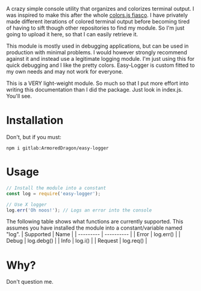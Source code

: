 A crazy simple console utility that organizes and colorizes terminal output. I was inspired to make this after the whole [colors.js fiasco](https://news.yahoo.com/developer-sabotages-own-code-break-170833432.html).
I have privately made different iterations of colored terminal output before becoming tired of having to sift though other repositories to find my module. So I'm just going to upload it here, so that I can easily retrieve it.

This module is mostly used in debugging applications, but can be used in production with minimal problems. I would however strongly recommend against it and instead use a legitimate logging module. I'm just using this for quick debugging and I like the pretty colors.
Easy-Logger is custom fitted to my own needs and may not work for everyone.

This is a VERY light-weight module. So much so that I put more effort into writing this documentation than I did the package. Just look in index.js. You'll see.

# Installation

Don't, but if you must:

`npm i gitlab:ArmoredDragon/easy-logger`

# Usage

```js
// Install the module into a constant
const log = require('easy-logger');

// Use X logger
log.err('Oh noos!'); // Logs an error into the console
```

The following table shows what functions are currently supported.
This assumes you have installed the module into a constant/variable named "log".
| Supported | Name |
| --------- | ---------- |
| Error | log.err() |
| Debug | log.debg() |
| Info | log.i() |
| Request | log.req() |

# Why?

Don't question me.
